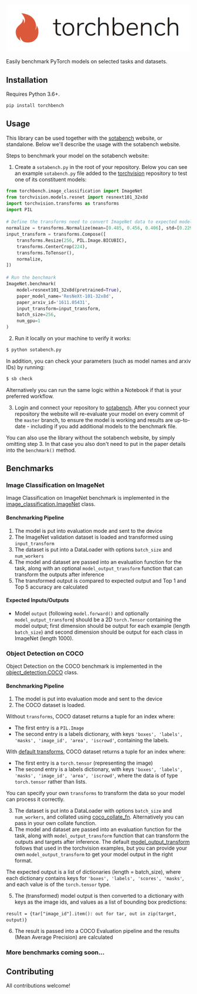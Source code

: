 <p align="center"><img width=500 src="/docs/images/torchbench.png"></p>

Easily benchmark PyTorch models on selected tasks and datasets. 

## Installation

Requires Python 3.6+. 

```bash
pip install torchbench
```

## Usage

This library can be used together with the [sotabench](https://sotabench.com) website, or standalone. Below we'll describe the usage with the sotabench website. 

Steps to benchmark your model on the sotabench website:

1) Create a `sotabench.py` in the root of your repository. Below you can see an example `sotabench.py` file added to the [torchvision](https://github.com/pytorch/vision/tree/master/torchvision) repository to test one of its constituent models:

```python
from torchbench.image_classification import ImageNet
from torchvision.models.resnet import resnext101_32x8d
import torchvision.transforms as transforms
import PIL

# Define the transforms need to convert ImageNet data to expected model input
normalize = transforms.Normalize(mean=[0.485, 0.456, 0.406], std=[0.229, 0.224, 0.225])
input_transform = transforms.Compose([
    transforms.Resize(256, PIL.Image.BICUBIC),
    transforms.CenterCrop(224),
    transforms.ToTensor(),
    normalize,
])

# Run the benchmark
ImageNet.benchmark(
    model=resnext101_32x8d(pretrained=True),
    paper_model_name='ResNeXt-101-32x8d',
    paper_arxiv_id='1611.05431',
    input_transform=input_transform,
    batch_size=256,
    num_gpu=1
)

```

2) Run it locally on your machine to verify it works:

```bash
$ python sotabench.py
```

In addition, you can check your parameters (such as model names and arxiv IDs) by running:
```bash
$ sb check
```

Alternatively you can run the same logic within a Notebook if that is your preferred workflow.

3) Login and connect your repository to [sotabench](https://sotabench.com/add-model). After you connect your repository the website will re-evaluate your model on every commit of the `master` branch, to ensure the model is working and results are up-to-date - including if you add additional models to the benchmark file.  

You can also use the library without the sotabench website, by simply omitting step 3. In that case you also don't need to put in the paper details into the `benchmark()` method. 

## Benchmarks

### Image Classification on ImageNet

Image Classification on ImageNet benchmark is implemented in the [image_classification.ImageNet](https://github.com/paperswithcode/torchbench/blob/master/torchbench/image_classification/imagenet.py) class.

#### Benchmarking Pipeline

1. The model is put into evaluation mode and sent to the device
2. The ImageNet validation dataset is loaded and transformed using `input_transform`
3. The dataset is put into a DataLoader with options `batch_size` and `num_workers`
4. The model and dataset are passed into an evaluation function for the task, along with an optional `model_output_transform` function that can transform the outputs after inference
5. The transformed output is compared to expected output and Top 1 and Top 5 accuracy are calculated

#### Expected Inputs/Outputs

- Model `output` (following `model.forward()` and optionally `model_output_transform`) should be a 2D `torch.Tensor` containing the model output; first dimension should be output for each example (length `batch_size`) and second dimension should be output for each class in ImageNet (length 1000).

### Object Detection on COCO

Object Detection on the COCO benchmark is implemented in the [object_detection.COCO](https://github.com/paperswithcode/torchbench/blob/master/torchbench/object_detection/coco.py) class. 

#### Benchmarking Pipeline

1. The model is put into evaluation mode and sent to the device
2. The COCO dataset is loaded. 

Without `transforms`, COCO dataset returns a tuple for an index where:
- The first entry is a `PIL.Image`
- The second entry is a labels dictionary, with keys `'boxes', 'labels', 'masks', 'image_id', 'area', 'iscrowd'`, containing the labels.

With [default transforms](https://github.com/paperswithcode/torchbench/blob/master/torchbench/object_detection/coco.py), COCO dataset returns a tuple for an index where:
- The first entry is a `torch.tensor` (representing the image)
- The second entry is a labels dictionary, with keys `'boxes', 'labels', 'masks', 'image_id', 'area', 'iscrowd'`, where the data is of type `torch.tensor` rather than lists.

You can specify your own `transforms` to transform the data so your model can process it correctly.

3. The dataset is put into a DataLoader with options `batch_size` and `num_workers`, and collated using [coco_collate_fn](https://github.com/paperswithcode/torchbench/blob/master/torchbench/object_detection/coco.py). Alternatively you can pass in your own collate function. 
4. The model and dataset are passed into an evaluation function for the task, along with `model_output_transform` function that can transform the outputs and targets after inference. The default [model_output_transform](https://github.com/paperswithcode/torchbench/blob/master/torchbench/object_detection/coco.py) follows that used in the torchvision examples, but you can provide your own `model_output_transform` to get your model output in the right format.

The expected output is a list of dictionaries (length = batch_size), where each dictionary contains keys for `'boxes', 'labels', 'scores', 'masks'`, and each value is of the `torch.tensor` type.

5. The (transformed) model output is then converted to a dictionary with keys as the image ids, and values as a list of bounding box predictions:

```result = {tar["image_id"].item(): out for tar, out in zip(target, output)}```
            
6. The result is passed into a COCO Evaluation pipeline and the results (Mean Average Precision) are calculated

### More benchmarks coming soon... 

## Contributing

All contributions welcome!



